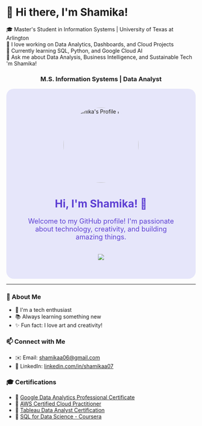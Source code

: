 # 👋 Hi there, I'm Shamika!

🎓 Master's Student in Information Systems | University of Texas at Arlington  
🔭 I love working on Data Analytics, Dashboards, and Cloud Projects  
🌱 Currently learning SQL, Python, and Google Cloud AI  
💬 Ask me about Data Analysis, Business Intelligence, and Sustainable Tech  
'm Shamika!</h1>
<h3 align="center">M.S. Information Systems | Data Analyst</h3>

<!-- Profile README.md -->

<!-- Custom Lilac Background -->
<div align="center" style="background-color:#E6E6FA; padding: 50px; border-radius: 20px;">

  <img src="https://github.com/shamikaa07/shamikaa07/blob/main/your-profile-pic.png" width="200" style="border-radius: 50%;" alt="Shamika's Profile Picture" />

  <h1 style="color:#5D3FD3;">Hi, I'm Shamika! 👋</h1>

  <p style="font-size: 18px; color:#5D3FD3;">Welcome to my GitHub profile! I'm passionate about technology, creativity, and building amazing things.</p>

  <br>

  <!-- Add any badges you want -->
  <img src="https://img.shields.io/github/followers/shamikaa07?label=Follow%20Me&style=social" />

</div>

---

<!-- More sections below (without background) -->
### 🚀 About Me
- 🌸 I'm a tech enthusiast
- 📚 Always learning something new
- ✨ Fun fact: I love art and creativity!

### 📫 Connect with Me
- ✉️ Email: [shamikaa06@gmail.com](mailto:shamikaa06@gmail.com)
- 💼 LinkedIn: [linkedin.com/in/shamikaa07](https://linkedin.com/in/shamikaa07)
### 🎓 Certifications

- 📜 [Google Data Analytics Professional Certificate](https://www.coursera.org/professional-certificates/google-data-analytics)  
- 📜 [AWS Certified Cloud Practitioner](https://aws.amazon.com/certification/certified-cloud-practitioner/)  
- 📜 [Tableau Data Analyst Certification](https://www.tableau.com/learn/certification)  
- 📜 [SQL for Data Science - Coursera](https://www.coursera.org/learn/sql-for-data-science)



